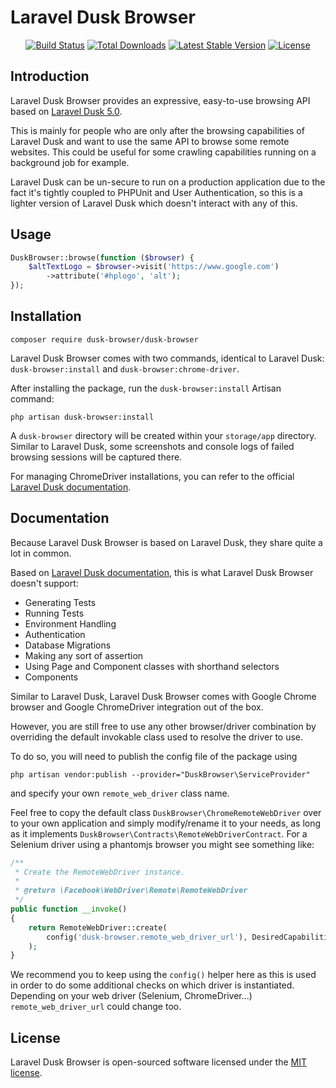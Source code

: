 # Laravel Dusk Browser

<p align="center">
<a href="https://travis-ci.org/clemblanco/dusk-browser"><img src="https://travis-ci.org/dusk-browser/dusk-browser.svg" alt="Build Status"></a>
<a href="https://packagist.org/packages/dusk-browser/dusk-browser"><img src="https://poser.pugx.org/dusk-browser/dusk-browser/d/total.svg" alt="Total Downloads"></a>
<a href="https://packagist.org/packages/dusk-browser/dusk-browser"><img src="https://poser.pugx.org/dusk-browser/dusk-browser/v/stable.svg" alt="Latest Stable Version"></a>
<a href="https://packagist.org/packages/dusk-browser/dusk-browser"><img src="https://poser.pugx.org/dusk-browser/dusk-browser/license.svg" alt="License"></a>
</p>

## Introduction

Laravel Dusk Browser provides an expressive, easy-to-use browsing API based on [Laravel Dusk 5.0](https://github.com/laravel/dusk/tree/5.0).

This is mainly for people who are only after the browsing capabilities of Laravel Dusk and want to use the same API to browse some remote websites. This could be useful for some crawling capabilities running on a background job for example. 

Laravel Dusk can be un-secure to run on a production application due to the fact it's tightly coupled to PHPUnit and User Authentication, so this is a lighter version of Laravel Dusk which doesn't interact with any of this.

## Usage

```php
DuskBrowser::browse(function ($browser) {
    $altTextLogo = $browser->visit('https://www.google.com')
        ->attribute('#hplogo', 'alt');
});
```

## Installation 

```composer require dusk-browser/dusk-browser```

Laravel Dusk Browser comes with two commands, identical to Laravel Dusk: `dusk-browser:install` and `dusk-browser:chrome-driver`.

After installing the package, run the `dusk-browser:install` Artisan command:

```php artisan dusk-browser:install```

A `dusk-browser` directory will be created within your `storage/app` directory. Similar to Laravel Dusk, some screenshots and console logs of failed browsing sessions will be captured there.

For managing ChromeDriver installations, you can refer to the official [Laravel Dusk documentation](https://laravel.com/docs/5.8/dusk#managing-chromedriver-installations).

## Documentation

Because Laravel Dusk Browser is based on Laravel Dusk, they share quite a lot in common.

Based on [Laravel Dusk documentation](https://laravel.com/docs/5.8/dusk), this is what Laravel Dusk Browser doesn't support:

- Generating Tests
- Running Tests
- Environment Handling
- Authentication
- Database Migrations
- Making any sort of assertion
- Using Page and Component classes with shorthand selectors
- Components

Similar to Laravel Dusk, Laravel Dusk Browser comes with Google Chrome browser and Google ChromeDriver integration out of the box.

However, you are still free to use any other browser/driver combination by overriding the default invokable class used to resolve the driver to use.

To do so, you will need to publish the config file of the package using

```php artisan vendor:publish --provider="DuskBrowser\ServiceProvider"```

and specify your own `remote_web_driver` class name.

Feel free to copy the default class `DuskBrowser\ChromeRemoteWebDriver` over to your own application and simply modify/rename it to your needs, as long as it implements `DuskBrowser\Contracts\RemoteWebDriverContract`. For a Selenium driver using a phantomjs browser you might see something like:

```php
/**
 * Create the RemoteWebDriver instance.
 *
 * @return \Facebook\WebDriver\Remote\RemoteWebDriver
 */
public function __invoke()
{
    return RemoteWebDriver::create(
        config('dusk-browser.remote_web_driver_url'), DesiredCapabilities::phantomjs()
    );
}
```
We recommend you to keep using the `config()` helper here as this is used in order to do some additional checks on which driver is instantiated.
Depending on your web driver (Selenium, ChromeDriver...) `remote_web_driver_url` could change too.

## License

Laravel Dusk Browser is open-sourced software licensed under the [MIT license](https://opensource.org/licenses/MIT).
